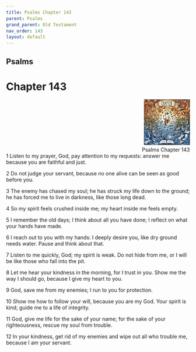 ```yaml
---
title: Psalms Chapter 143
parent: Psalms
grand_parent: Old Testament
nav_order: 143
layout: default
---
```


## Psalms

# Chapter 143

<div style="clear: both; text-align: right;">
    <img src="/assets/Image/Psalms/500/143.jpg" alt="Psalms Chapter 143" class="chapter-image" style="max-width: 25%; height: auto;"/>
    <figcaption style="font-size: 14px;">Psalms Chapter 143</figcaption>
</div>
1 Listen to my prayer, God, pay attention to my requests: answer me because you are faithful and just.

2 Do not judge your servant, because no one alive can be seen as good before you.

3 The enemy has chased my soul; he has struck my life down to the ground; he has forced me to live in darkness, like those long dead.

4 So my spirit feels crushed inside me; my heart inside me feels empty.

5 I remember the old days; I think about all you have done; I reflect on what your hands have made.

6 I reach out to you with my hands: I deeply desire you, like dry ground needs water. Pause and think about that.

7 Listen to me quickly, God; my spirit is weak. Do not hide from me, or I will be like those who fall into the pit.

8 Let me hear your kindness in the morning, for I trust in you. Show me the way I should go, because I give my heart to you.

9 God, save me from my enemies; I run to you for protection.

10 Show me how to follow your will, because you are my God. Your spirit is kind; guide me to a life of integrity.

11 God, give me life for the sake of your name; for the sake of your righteousness, rescue my soul from trouble.

12 In your kindness, get rid of my enemies and wipe out all who trouble me, because I am your servant.


